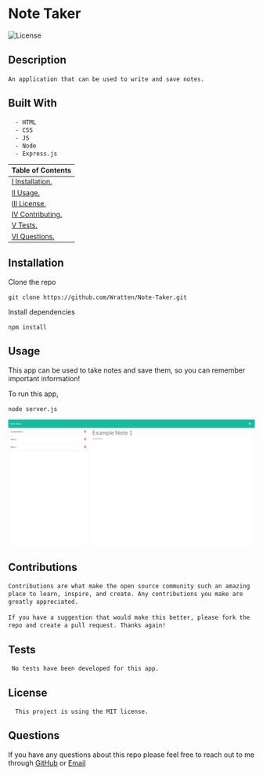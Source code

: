 # Note Taker

![License](https://img.shields.io/badge/License-MIT-blue)

## Description

    An application that can be used to write and save notes.

## Built With

      - HTML
      - CSS
      - JS
      - Node
      - Express.js

| Table of Contents                 |
| --------------------------------- |
| [I Installation.](#installation)  |
| [II Usage.](#usage)               |
| [III License.](#licenses)         |
| [IV Contributing.](#contributing) |
| [V Tests.](#tests)                |
| [VI Questions.](#questions)       |

## Installation

Clone the repo

```
git clone https://github.com/Wratten/Note-Taker.git
```

Install dependencies

```
npm install
```

## Usage

This app can be used to take notes and save them, so you can remember important information!

To run this app,

```
node server.js
```

![](note-taker.png)

## Contributions

    Contributions are what make the open source community such an amazing place to learn, inspire, and create. Any contributions you make are greatly appreciated.

    If you have a suggestion that would make this better, please fork the repo and create a pull request. Thanks again!

## Tests

     No tests have been developed for this app.

## License

      This project is using the MIT license.

## Questions

If you have any questions about this repo please feel free to reach out to me through [GitHub](https://github.com/Wratten) or [Email](mailto:daniel.wratten@gmail.com)
